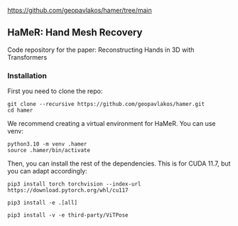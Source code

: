 https://github.com/geopavlakos/hamer/tree/main

## HaMeR: Hand Mesh Recovery

Code repository for the paper: Reconstructing Hands in 3D with Transformers

### Installation

First you need to clone the repo:
```
git clone --recursive https://github.com/geopavlakos/hamer.git
cd hamer
```

We recommend creating a virtual environment for HaMeR. You can use venv:
```
python3.10 -m venv .hamer
source .hamer/bin/activate
```

Then, you can install the rest of the dependencies. This is for CUDA 11.7, but you can adapt accordingly:
```
pip3 install torch torchvision --index-url https://download.pytorch.org/whl/cu117
```
```
pip3 install -e .[all]
```
```
pip3 install -v -e third-party/ViTPose
```
